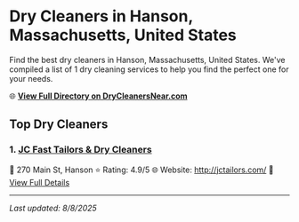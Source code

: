 # Dry Cleaners in Hanson, Massachusetts, United States

Find the best dry cleaners in Hanson, Massachusetts, United States. We've compiled a list of 1 dry cleaning services to help you find the perfect one for your needs.

🌐 **[View Full Directory on DryCleanersNear.com](https://drycleanersnear.com/city/US/Massachusetts/Hanson)**

## Top Dry Cleaners

### 1. [JC Fast Tailors & Dry Cleaners](https://drycleanersnear.com/dryCleaner/688193fda2f5b6ba0749a28c/jc-fast-tailors-dry-cleaners)
📍 270 Main St, Hanson
⭐ Rating: 4.9/5
🌐 Website: http://jctailors.com/
🔗 [View Full Details](https://drycleanersnear.com/dryCleaner/688193fda2f5b6ba0749a28c/jc-fast-tailors-dry-cleaners)


---

*Last updated: 8/8/2025*
